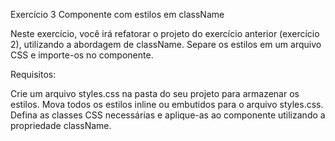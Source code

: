 Exercício 3 Componente com estilos em className

Neste exercício, você irá refatorar o projeto do exercício anterior (exercício 2), utilizando a abordagem de className. Separe os estilos em um arquivo CSS e importe-os no componente.

Requisitos:

Crie um arquivo styles.css na pasta do seu projeto para armazenar os estilos.
Mova todos os estilos inline ou embutidos para o arquivo styles.css. 
Defina as classes CSS necessárias e aplique-as ao componente utilizando a propriedade className.